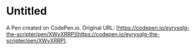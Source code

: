 # Untitled

A Pen created on CodePen.io. Original URL: [https://codepen.io/eyrysqlg-the-scripter/pen/XWvXRRP](https://codepen.io/eyrysqlg-the-scripter/pen/XWvXRRP).

